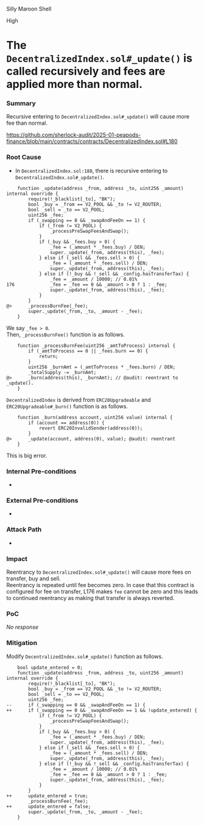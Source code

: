 Silly Maroon Shell

High

# The `DecentralizedIndex.sol#_update()` is called recursively and fees are applied more than normal.

### Summary

Recursive entering to `DecentralizedIndex.sol#_update()` will cause more fee than normal.

https://github.com/sherlock-audit/2025-01-peapods-finance/blob/main/contracts/contracts/DecentralizedIndex.sol#L180

### Root Cause

- In `DecentralizedIndex.sol:180`, there is recursive entering to `DecentralizedIndex.sol#_update()`.
```solidity
    function _update(address _from, address _to, uint256 _amount) internal override {
        require(!_blacklist[_to], "BK");
        bool _buy = _from == V2_POOL && _to != V2_ROUTER;
        bool _sell = _to == V2_POOL;
        uint256 _fee;
        if (_swapping == 0 && _swapAndFeeOn == 1) {
            if (_from != V2_POOL) {
                _processPreSwapFeesAndSwap();
            }
            if (_buy && _fees.buy > 0) {
                _fee = (_amount * _fees.buy) / DEN;
                super._update(_from, address(this), _fee);
            } else if (_sell && _fees.sell > 0) {
                _fee = (_amount * _fees.sell) / DEN;
                super._update(_from, address(this), _fee);
            } else if (!_buy && !_sell && _config.hasTransferTax) {
                _fee = _amount / 10000; // 0.01%
176             _fee = _fee == 0 && _amount > 0 ? 1 : _fee;
                super._update(_from, address(this), _fee);
            }
        }
@>      _processBurnFee(_fee);
        super._update(_from, _to, _amount - _fee);
    }
```
We say `_fee > 0`.   
Then, `_processBurnFee()` function is as follows.
```solidity
    function _processBurnFee(uint256 _amtToProcess) internal {
        if (_amtToProcess == 0 || _fees.burn == 0) {
            return;
        }
        uint256 _burnAmt = (_amtToProcess * _fees.burn) / DEN;
        _totalSupply -= _burnAmt;
@>      _burn(address(this), _burnAmt); // @audit: reentrant to _update().
    }
```
`DecentralizedIndex` is derived from `ERC20Upgradeable` and `ERC20Upgradeable#_burn()` function is as follows.
```solidity
    function _burn(address account, uint256 value) internal {
        if (account == address(0)) {
            revert ERC20InvalidSender(address(0));
        }
@>      _update(account, address(0), value); @audit: reentrant
    }
```
This is big error.

### Internal Pre-conditions

-

### External Pre-conditions

-

### Attack Path

-

### Impact

Reentrancy to `DecentralizedIndex.sol#_update()` will cause more fees on transfer, buy and sell.   
Reentrancy is repeated until fee becomes zero.
In case that this contract is configured for fee on transfer, L176 makes `fee` cannot be zero and this leads to continued reentrancy as making that transfer is always reverted.

### PoC

_No response_

### Mitigation

Modify `DecentralizedIndex.sol#_update()` function as follows.
```solidity
    bool update_entered = 0;
    function _update(address _from, address _to, uint256 _amount) internal override {
        require(!_blacklist[_to], "BK");
        bool _buy = _from == V2_POOL && _to != V2_ROUTER;
        bool _sell = _to == V2_POOL;
        uint256 _fee;
--      if (_swapping == 0 && _swapAndFeeOn == 1) {
++      if (_swapping == 0 && _swapAndFeeOn == 1 && !update_entered) {
            if (_from != V2_POOL) {
                _processPreSwapFeesAndSwap();
            }
            if (_buy && _fees.buy > 0) {
                _fee = (_amount * _fees.buy) / DEN;
                super._update(_from, address(this), _fee);
            } else if (_sell && _fees.sell > 0) {
                _fee = (_amount * _fees.sell) / DEN;
                super._update(_from, address(this), _fee);
            } else if (!_buy && !_sell && _config.hasTransferTax) {
                _fee = _amount / 10000; // 0.01%
                _fee = _fee == 0 && _amount > 0 ? 1 : _fee;
                super._update(_from, address(this), _fee);
            }
        }
++      update_entered = true;
        _processBurnFee(_fee);
++      update_entered = false;
        super._update(_from, _to, _amount - _fee);
    }
```